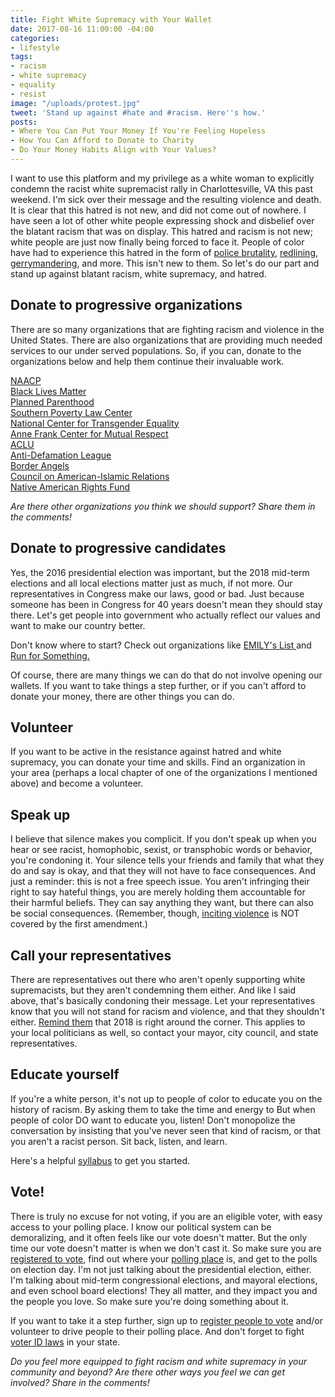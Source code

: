```yaml
---
title: Fight White Supremacy with Your Wallet
date: 2017-08-16 11:00:00 -04:00
categories:
- lifestyle
tags:
- racism
- white supremacy
- equality
- resist
image: "/uploads/protest.jpg"
tweet: 'Stand up against #hate and #racism. Here''s how.'
posts:
- Where You Can Put Your Money If You're Feeling Hopeless
- How You Can Afford to Donate to Charity
- Do Your Money Habits Align with Your Values?
---
```


I want to use this platform and my privilege as a white woman to explicitly condemn the racist white supremacist rally in Charlottesville, VA this past weekend. I'm sick over their message and the resulting violence and death. It is clear that this hatred is not new, and did not come out of nowhere. I have seen a lot of other white people expressing shock and disbelief over the blatant racism that was on display. This hatred and racism is not new; white people are just now finally being forced to face it. People of color have had to experience this hatred in the form of [police brutality](https://www.vanityfair.com/news/2016/07/data-police-racial-bias), [redlining](https://www.theatlantic.com/business/archive/2014/05/the-racist-housing-policy-that-made-your-neighborhood/371439/), [gerrymandering](https://www.washingtonpost.com/news/wonk/wp/2015/03/01/this-is-the-best-explanation-of-gerrymandering-you-will-ever-see/?utm_term=.431b98462b5e), and more. This isn't new to them. So let's do our part and stand up against blatant racism, white supremacy, and hatred.

## Donate to progressive organizations

There are so many organizations that are fighting racism and violence in the United States. There are also organizations that are providing much needed services to our under served populations. So, if you can, donate to the organizations below and help them continue their invaluable work.

[NAACP](http://www.naacp.org/)\
[Black Lives Matter](http://blacklivesmatter.com/)\
[Planned Parenthood](https://www.plannedparenthood.org/)\
[Southern Poverty Law Center](https://www.splcenter.org/)\
[National Center for Transgender Equality](https://www.transequality.org/)\
[Anne Frank Center for Mutual Respect](http://annefrank.com/)\
[ACLU](https://www.aclu.org/)\
[Anti-Defamation League](https://www.adl.org/)\
[Border Angels](http://www.borderangels.org/)\
[Council on American-Islamic Relations](https://www.cair.com/)\
[Native American Rights Fund](http://www.narf.org/)

*Are there other organizations you think we should support? Share them in the comments!*

## Donate to progressive candidates

Yes, the 2016 presidential election was important, but the 2018 mid-term elections and all local elections matter just as much, if not more. Our representatives in Congress make our laws, good or bad. Just because someone has been in Congress for 40 years doesn't mean they should stay there. Let's get people into government who actually reflect our values and want to make our country better.

Don't know where to start? Check out organizations like [EMILY's List ](http://www.emilyslist.org/)and [Run for Something.](https://www.runforsomething.net/)

Of course, there are many things we can do that do not involve opening our wallets. If you want to take things a step further, or if you can't afford to donate your money, there are other things you can do.

## Volunteer

If you want to be active in the resistance against hatred and white supremacy, you can donate your time and skills. Find an organization in your area (perhaps a local chapter of one of the organizations I mentioned above) and become a volunteer.

## Speak up

I believe that silence makes you complicit. If you don't speak up when you hear or see racist, homophobic, sexist, or transphobic words or behavior, you're condoning it. Your silence tells your friends and family that what they do and say is okay, and that they will not have to face consequences. And just a reminder: this is not a free speech issue. You aren't infringing their right to say hateful things, you are merely holding them accountable for their harmful beliefs. They can say anything they want, but there can also be social consequences. (Remember, though, [inciting violence](https://www.theatlantic.com/politics/archive/2014/11/when-does-the-first-amendment-protect-threats-elonis-united-states-supreme-court-free-speech/383255/) is NOT covered by the first amendment.)

## Call your representatives

There are representatives out there who aren't openly supporting white supremacists, but they aren't condemning them either. And like I said above, that's basically condoning their message. Let your representatives know that you will not stand for racism and violence, and that they shouldn't either. [Remind them](https://callyourrep.co/) that 2018 is right around the corner. This applies to your local politicians as well, so contact your mayor, city council, and state representatives.

## Educate yourself

If you're a white person, it's not up to people of color to educate you on the history of racism. By asking them to take the time and energy to But when people of color DO want to educate you, listen! Don't monopolize the conversation by insisting that you've never seen that kind of racism, or that you aren't a racist person. Sit back, listen, and learn.

Here's a helpful [syllabus](https://docs.google.com/document/d/1By9bUjJ78snEeZuLXNGBdlVMJgEQWMEjR-Gfx8ER7Iw/mobilebasic#heading=h.bi12zdslqy3z) to get you started.

## Vote!

There is truly no excuse for not voting, if you are an eligible voter, with easy access to your polling place. I know our political system can be demoralizing, and it often feels like our vote doesn't matter. But the only time our vote doesn't matter is when we don't cast it. So make sure you are [registered to vote](https://www.usa.gov/register-to-vote), find out where your [polling place](https://www.headcount.org/find-your-polling-place/) is, and get to the polls on election day. I'm not just talking about the presidential election, either. I'm talking about mid-term congressional elections, and mayoral elections, and even school board elections! They all matter, and they impact you and the people you love. So make sure you're doing something about it.

If you want to take it a step further, sign up to [register people to vote](https://www.rockthevote.com/get-involved/register-voters/) and/or volunteer to drive people to their polling place. And don't forget to fight [voter ID laws](https://www.aclu.org/other/oppose-voter-id-legislation-fact-sheet) in your state.

*Do you feel more equipped to fight racism and white supremacy in your community and beyond? Are there other ways you feel we can get involved? Share in the comments!*
